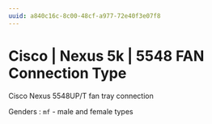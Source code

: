 ```yaml
---
uuid: a840c16c-8c00-48cf-a977-72e40f3e07f8
---
```

# Cisco | Nexus 5k | 5548 FAN Connection Type

Cisco Nexus 5548UP/T fan tray connection

Genders
: `mf` - male and female types
